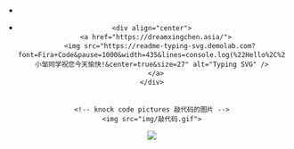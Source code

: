 - 

- <div align="center">
          <!-- dynamic typing effect 动态打字效果 -->

      <div align="center">
        <a href="https://dreamxingchen.asia/">
          <img src="https://readme-typing-svg.demolab.com?font=Fira+Code&pause=1000&width=435&lines=console.log(%22Hello%2C%20World%22);小邹同学祝您今天愉快!&center=true&size=27" alt="Typing SVG" />
        </a>
      </div>
    

      <!-- knock code pictures 敲代码的图片 -->
      <img src="img/敲代码.gif">

     ![](https://raw.githubusercontent.com/Dream935/Dream935/main/assets/github-contribution-grid-snake.svg)

    </div>
